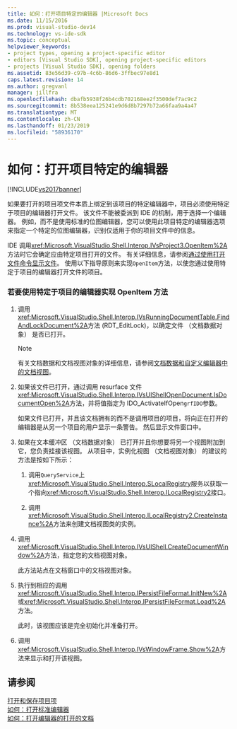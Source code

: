 ```yaml
---
title: 如何：打开项目特定的编辑器 |Microsoft Docs
ms.date: 11/15/2016
ms.prod: visual-studio-dev14
ms.technology: vs-ide-sdk
ms.topic: conceptual
helpviewer_keywords:
- project types, opening a project-specific editor
- editors [Visual Studio SDK], opening project-specific editors
- projects [Visual Studio SDK], opening folders
ms.assetid: 83e56d39-c97b-4c6b-86d6-3ffbec97e8d1
caps.latest.revision: 14
ms.author: gregvanl
manager: jillfra
ms.openlocfilehash: dbafb5938f26b4cdb702168ee2f3500def7ac9c2
ms.sourcegitcommit: 8b538eea125241e9d6d8b7297b72a66faa9a4a47
ms.translationtype: MT
ms.contentlocale: zh-CN
ms.lasthandoff: 01/23/2019
ms.locfileid: "58936170"
---
```

# <a name="how-to-open-project-specific-editors"></a>如何：打开项目特定的编辑器
[!INCLUDE[vs2017banner](../includes/vs2017banner.md)]

如果要打开的项目项文件本质上绑定到该项目的特定编辑器中，项目必须使用特定于项目的编辑器打开文件。 该文件不能被委派到 IDE 的机制，用于选择一个编辑器。 例如，而不是使用标准的位图编辑器，您可以使用此项目特定的编辑器选项来指定一个特定的位图编辑器，识别仅适用于你的项目文件中的信息。  
  
 IDE 调用<xref:Microsoft.VisualStudio.Shell.Interop.IVsProject3.OpenItem%2A>方法时它会确定应由特定项目打开的文件。 有关详细信息，请参阅[通过使用打开文件命令显示文件](../extensibility/internals/displaying-files-by-using-the-open-file-command.md)。 使用以下指导原则来实现`OpenItem`方法，以使您通过使用特定于项目的编辑器打开文件的项目。  
  
### <a name="to-implement-the-openitem-method-with-a-project-specific-editor"></a>若要使用特定于项目的编辑器实现 OpenItem 方法  
  
1.  调用<xref:Microsoft.VisualStudio.Shell.Interop.IVsRunningDocumentTable.FindAndLockDocument%2A>方法 (RDT_EditLock)，以确定文件 （文档数据对象） 是否已打开。  
  
    > [!NOTE]
    >  有关文档数据和文档视图对象的详细信息，请参阅[文档数据和自定义编辑器中的文档视图](../extensibility/document-data-and-document-view-in-custom-editors.md)。  
  
2.  如果该文件已打开，通过调用 resurface 文件<xref:Microsoft.VisualStudio.Shell.Interop.IVsUIShellOpenDocument.IsDocumentOpen%2A>方法，并将值指定为 IDO_ActivateIfOpen`grfIDO`参数。  
  
     如果文件已打开，并且该文档拥有的而不是调用项目的项目，将向正在打开的编辑器是从另一个项目的用户显示一条警告。 然后显示文件窗口中。  
  
3.  如果在文本缓冲区 （文档数据对象） 已打开并且你想要将另一个视图附加到它，您负责挂接该视图。 从项目中，实例化视图 （文档视图对象） 的建议的方法是按如下所示：  
  
    1.  调用`QueryService`上<xref:Microsoft.VisualStudio.Shell.Interop.SLocalRegistry>服务以获取一个指向<xref:Microsoft.VisualStudio.Shell.Interop.ILocalRegistry2>接口。  
  
    2.  调用<xref:Microsoft.VisualStudio.Shell.Interop.ILocalRegistry2.CreateInstance%2A>方法来创建文档视图类的实例。  
  
4.  调用<xref:Microsoft.VisualStudio.Shell.Interop.IVsUIShell.CreateDocumentWindow%2A>方法，指定您的文档视图对象。  
  
     此方法站点在文档窗口中的文档视图对象。  
  
5.  执行到相应的调用<xref:Microsoft.VisualStudio.Shell.Interop.IPersistFileFormat.InitNew%2A>或<xref:Microsoft.VisualStudio.Shell.Interop.IPersistFileFormat.Load%2A>方法。  
  
     此时，该视图应该是完全初始化并准备打开。  
  
6.  调用<xref:Microsoft.VisualStudio.Shell.Interop.IVsWindowFrame.Show%2A>方法来显示和打开该视图。  
  
## <a name="see-also"></a>请参阅  
 [打开和保存项目项](../extensibility/internals/opening-and-saving-project-items.md)   
 [如何：打开标准编辑器](../extensibility/how-to-open-standard-editors.md)   
 [如何：打开编辑器的打开的文档](../extensibility/how-to-open-editors-for-open-documents.md)
